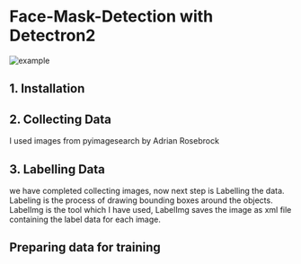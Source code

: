 # Face-Mask-Detection with Detectron2
![example](doc/image1.png)

## 1. Installation

## 2. Collecting Data

I used images from pyimagesearch by Adrian Rosebrock

## 3. Labelling Data
we have completed collecting images, now next step is Labelling the data. Labeling is the process of drawing bounding boxes around the objects.
LabelImg is the tool which I have used, LabelImg saves the image as xml file containing the label data for each image.

## Preparing data for training

